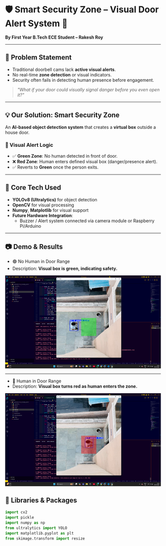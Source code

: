 # 🛡️ Smart Security Zone – Visual Door Alert System 🚪  
**By First Year B.Tech ECE Student – Rakesh Roy**

---

## 📌 Problem Statement  
- Traditional doorbell cams lack **active visual alerts**.  
- No real-time **zone detection** or visual indicators.  
- Security often fails in detecting human presence before engagement.  

> *"What if your door could visually signal danger before you even open it?"*

---

## 💡 Our Solution: **Smart Security Zone**  
An **AI-based object detection system** that creates a **virtual box** outside a house door.  

### 🚦 Visual Alert Logic  
- ✅ **Green Zone**: No human detected in front of door.  
- ❌ **Red Zone**: Human enters defined visual box (danger/presence alert).  
- ✅ Reverts to **Green** once the person exits.  

---

## 🤖 Core Tech Used  
- **YOLOv8 (Ultralytics)** for object detection  
- **OpenCV** for visual processing  
- **Numpy**, **Matplotlib** for visual support  
- **Future Hardware Integration**:  
  - Buzzer / Alert system connected via camera module or Raspberry Pi/Arduino

---

## 📷 Demo & Results
- 🟢 No Human in Door Range
- Description: **Visual box is green, indicating safety.**

<p align="center">
  <img src="https://github.com/Programmer-Rakesh/AI_based_Home_Security_system/blob/main/Demo_media/Safe.png" width="600" height="300">
</p>

---

- 🔴 Human in Door Range
- Description: **Visual box turns red as human enters the zone.**

<p align="center">
  <img src="https://github.com/Programmer-Rakesh/AI_based_Home_Security_system/blob/main/Demo_media/Alert.png" width="600" height="300">
</p>

## 🧠 Libraries & Packages  

```python
import cv2  
import pickle
import numpy as np    
from ultralytics import YOLO
import matplotlib.pyplot as plt
from skimage.transform import resize

